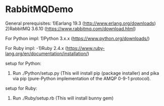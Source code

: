 # RabbitMQDemo

General prerequisites:
1)Earlang 19.3 (http://www.erlang.org/downloads)
2)RabbitMQ 3.6.10 (https://www.rabbitmq.com/download.html)

For Python impl:
1)Python 3.x.x (https://www.python.org/downloads/)

For Ruby impl:
-1)Ruby 2.4.x (https://www.ruby-lang.org/en/documentation/installation/)

setup for Python:
1) Run ./Python/setup.py (This will install pip (package installer) and pika via pip (pure-Python implementation of the AMQP 0-9-1 protocol).

setup for Ruby:
1) Run ./Ruby/setup.rb (This will install bunny gem)
